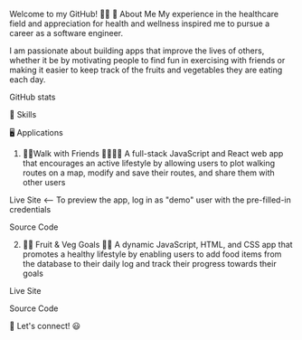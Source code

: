 Welcome to my GitHub! 👋😄
💁‍ About Me
My experience in the healthcare field and appreciation for health and wellness inspired me to pursue a career as a software engineer.

I am passionate about building apps that improve the lives of others, whether it be by motivating people to find fun in exercising with friends or making it easier to keep track of the fruits and vegetables they are eating each day.

GitHub stats

🚀 Skills
     

    

🖥️ Applications
1. 👟👟Walk with Friends 🚶‍♂️🚶‍♀️
A full-stack JavaScript and React web app that encourages an active lifestyle by allowing users to plot walking routes on a map, modify and save their routes, and share them with other users

Live Site <-- To preview the app, log in as "demo" user with the pre-filled-in credentials

Source Code

   



2. 🍎🍌 Fruit & Veg Goals 🥕🥬
A dynamic JavaScript, HTML, and CSS app that promotes a healthy lifestyle by enabling users to add food items from the database to their daily log and track their progress towards their goals

Live Site

Source Code

   



📱 Let's connect! 😃
 
